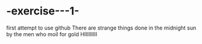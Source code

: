 # -exercise---1-
first attempt to use github
There are strange things done in the midnight sun by the men who moil for gold
HIIIIIIIII
